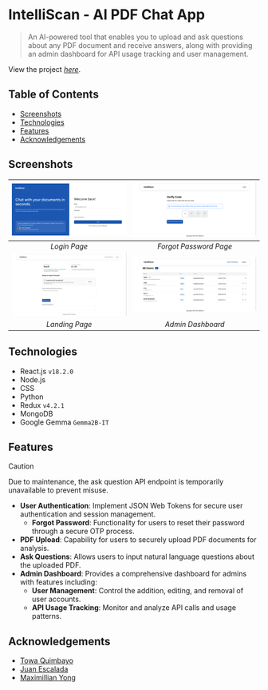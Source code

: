# IntelliScan - AI PDF Chat App
> An AI-powered tool that enables you to upload and ask questions about any PDF document and receive answers, along with providing an admin dashboard for API usage tracking and user management.<br />

View the project [_here_](https://intelliscan.towaquimbayo.com/).

## Table of Contents
* [Screenshots](#screenshots)
* [Technologies](#technologies)
* [Features](#features)
* [Acknowledgements](#acknowledgements)

## Screenshots
| ![Login Page](screenshots/login.png) | ![Forgot Password Page](screenshots/forgot_password.png) |
|:--:|:--:|
| _Login Page_ | _Forgot Password Page_ |
| ![Landing Page](screenshots/home.png) | ![Admin Dashboard](screenshots/admin_dashboard.png) |
| _Landing Page_ | _Admin Dashboard_ |

<!-- ![Login Page](screenshots/login.png)
_Login Page_

![Forgot Password Page](screenshots/forgot_password.png)
_Forgot Password Page_

![Landing Page](screenshots/home.png)
_Landing Page_

![Admin Dashboard](screenshots/admin_dashboard.png)
_Admin Dashboard_ -->

<!-- <figure>
    <img src="screenshots/login.png" alt="Login Page" />
    <figcaption>Login Page</figcaption>
</figure>

<figure>
    <img src="screenshots/forgot_password.png" alt="Forgot Password Page" />
    <figcaption>Forgot Password Page</figcaption>
</figure>

<figure>
    <img src="screenshots/home.png" alt="Landing Page" />
    <figcaption>Landing Page</figcaption>
</figure>

<figure>
    <img src="screenshots/admin_dashboard.png" alt="Admin Dashboard" />
    <figcaption>Admin Dashboard</figcaption>
</figure> -->

## Technologies
- React.js `v18.2.0`
- Node.js
- CSS
- Python
- Redux `v4.2.1`
- MongoDB
- Google Gemma `Gemma2B-IT`

## Features
> [!CAUTION]
> Due to maintenance, the ask question API endpoint is temporarily unavailable to prevent misuse.

- __User Authentication__: Implement JSON Web Tokens for secure user authentication and session management.
  - __Forgot Password__: Functionality for users to reset their password through a secure OTP process.
- __PDF Upload__: Capability for users to securely upload PDF documents for analysis.
- __Ask Questions__: Allows users to input natural language questions about the uploaded PDF.
- __Admin Dashboard__: Provides a comprehensive dashboard for admins with features including:
  - __User Management__: Control the addition, editing, and removal of user accounts.
  - __API Usage Tracking__:  Monitor and analyze API calls and usage patterns.

## Acknowledgements
* [Towa Quimbayo](https://github.com/towaquimbayo)
* [Juan Escalada](https://github.com/jescalada/)
* [Maximillian Yong](https://github.com/MaximillianYong)
